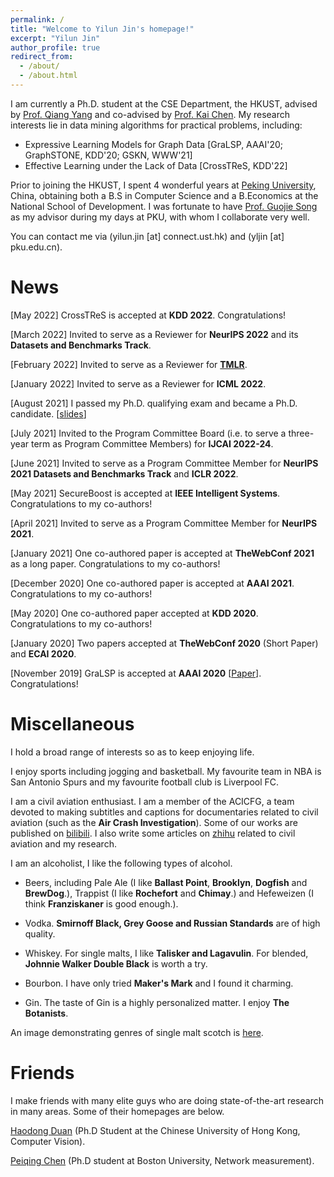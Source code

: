 ```yaml
---
permalink: /
title: "Welcome to Yilun Jin's homepage!"
excerpt: "Yilun Jin"
author_profile: true
redirect_from: 
  - /about/
  - /about.html
---
```


I am currently a Ph.D. student at the CSE Department, the HKUST, advised by [Prof. Qiang Yang](http://www.cs.ust.hk/~qyang/) and co-advised by [Prof. Kai Chen](https://www.cse.ust.hk/~kaichen). My research interests lie in data mining algorithms for practical problems, including: 
- Expressive Learning Models for Graph Data \[GraLSP, AAAI'20; GraphSTONE, KDD'20; GSKN, WWW'21\]
- Effective Learning under the Lack of Data \[CrossTReS, KDD'22\]

Prior to joining the HKUST, I spent 4 wonderful years at [Peking University](https://www.pku.edu.cn), China, obtaining both a B.S in Computer Science and a B.Economics at the National School of Development. I was fortunate to have [Prof. Guojie Song](https://gjsong-pku.cn) as my advisor during my days at PKU, with whom I collaborate very well. 

You can contact me via (yilun.jin \[at\] connect.ust.hk) and (yljin \[at\] pku.edu.cn).

News
======
\[May 2022\] CrossTReS is accepted at **KDD 2022**. Congratulations!

\[March 2022\] Invited to serve as a Reviewer for **NeurIPS 2022** and its **Datasets and Benchmarks Track**. 

\[February 2022\] Invited to serve as a Reviewer for **[TMLR](https://www.jmlr.org/tmlr/)**.

\[January 2022\] Invited to serve as a Reviewer for **ICML 2022**. 

\[August 2021\] I passed my Ph.D. qualifying exam and became a Ph.D. candidate. \[[slides](https://kl4805.github.io/files/slides.pdf)\]

\[July 2021\] Invited to the Program Committee Board (i.e. to serve a three-year term as Program Committee Members) for **IJCAI 2022-24**.

\[June 2021\] Invited to serve as a Program Committee Member for **NeurIPS 2021 Datasets and Benchmarks Track** and **ICLR 2022**. 

\[May 2021\] SecureBoost is accepted at **IEEE Intelligent Systems**. Congratulations to my co-authors! 

\[April 2021\] Invited to serve as a Program Committee Member for **NeurIPS 2021**. 

\[January 2021\] One co-authored paper is accepted at **TheWebConf 2021** as a long paper. Congratulations to my co-authors!

\[December 2020\] One co-authored paper is accepted at **AAAI 2021**. Congratulations to my co-authors!

\[May 2020\] One co-authored paper accepted at **KDD 2020**. Congratulations to my co-authors! 

\[January 2020\] Two papers accepted at **TheWebConf 2020** (Short Paper) and **ECAI 2020**. 

\[November 2019\] GraLSP is accepted at **AAAI 2020** \[[Paper](https://aaai.org/ojs/index.php/AAAI/article/view/5861)\]. Congratulations!

Miscellaneous
======
I hold a broad range of interests so as to keep enjoying life. 

I enjoy sports including jogging and basketball. My favourite team in NBA is San Antonio Spurs and my favourite football club is Liverpool FC. 

I am a civil aviation enthusiast. I am a member of the ACICFG, a team devoted to making subtitles and captions for documentaries related to civil aviation (such as the **Air Crash Investigation**). Some of our works are published on [bilibili](https://space.bilibili.com/358422). I also write some articles on [zhihu](https://www.zhihu.com/people/mai-kang-ming/activities) related to civil aviation and my research. 

I am an alcoholist, I like the following types of alcohol. 

- Beers, including Pale Ale (I like **Ballast Point**, **Brooklyn**, **Dogfish** and **BrewDog**.), Trappist (I like **Rochefort** and **Chimay**.) and Hefeweizen (I think **Franziskaner** is good enough.). 

- Vodka. **Smirnoff Black, Grey Goose and Russian Standards** are of high quality.

- Whiskey. For single malts, I like **Talisker and Lagavulin**. For blended, **Johnnie Walker Double Black** is worth a try. 

- Bourbon. I have only tried **Maker's Mark** and I found it charming.

- Gin. The taste of Gin is a highly personalized matter. I enjoy **The Botanists**. 

An image demonstrating genres of single malt scotch is [here](http://kl4805.github.io/files/Whiskey.jpeg).

Friends
======
I make friends with many elite guys who are doing state-of-the-art research in many areas. Some of their homepages are below.

[Haodong Duan](https://kennymckormick.github.io/) (Ph.D Student at the Chinese University of Hong Kong, Computer Vision). 

[Peiqing Chen](https://kaiserv2.github.io/) (Ph.D student at Boston University, Network measurement). 

<script type="text/javascript" id="clustrmaps" src="//cdn.clustrmaps.com/map_v2.js?cl=ffffff&w=360&t=tt&d=4KHTIdAI3xCU5LcxemXihwdepjCFj3Wm8hsCTWJ8RgM"></script>
